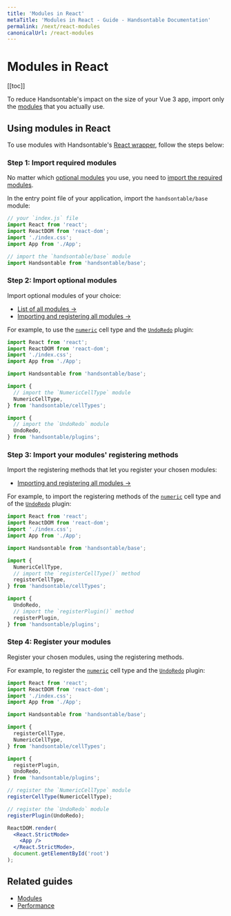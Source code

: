 ```yaml
---
title: 'Modules in React'
metaTitle: 'Modules in React - Guide - Handsontable Documentation'
permalink: /next/react-modules
canonicalUrl: /react-modules
---
```


# Modules in React

[[toc]]

To reduce Handsontable's impact on the size of your Vue 3 app, import only the [modules](@/guides/building-and-testing/modules.md) that you actually use.

## Using modules in React

To use modules with Handsontable's [React wrapper](@/guides/integrate-with-react/react-installation.md), follow the steps below:

### Step 1: Import required modules

No matter which [optional modules](@/guides/building-and-testing/modules.md#list-of-all-modules) you use, you need to [import the required modules](@/guides/building-and-testing/modules.md#importing-required-modules).

In the entry point file of your application, import the `handsontable/base` module:
  ```js
  // your `index.js` file
  import React from 'react';
  import ReactDOM from 'react-dom';
  import './index.css';
  import App from './App';

  // import the `handsontable/base` module
  import Handsontable from 'handsontable/base';
  ```

### Step 2: Import optional modules

Import optional modules of your choice:

- [List of all modules &#8594;](@/guides/building-and-testing/modules.md#list-of-all-modules)
- [Importing and registering all modules &#8594;](@/guides/building-and-testing/modules.md#importing-and-registering-all-modules)

For example, to use the [`numeric`](@/guides/cell-types/numeric-cell-type.md) cell type and the [`UndoRedo`](@/api/undoRedo.md) plugin:
  ```js
  import React from 'react';
  import ReactDOM from 'react-dom';
  import './index.css';
  import App from './App';

  import Handsontable from 'handsontable/base';

  import {
    // import the `NumericCellType` module
    NumericCellType,
  } from 'handsontable/cellTypes';

  import {
    // import the `UndoRedo` module
    UndoRedo,
  } from 'handsontable/plugins';
  ```

### Step 3: Import your modules' registering methods

Import the registering methods that let you register your chosen modules:

- [Importing and registering all modules &#8594;](@/guides/building-and-testing/modules.md#importing-and-registering-all-modules)

For example, to import the registering methods of the [`numeric`](@/guides/cell-types/numeric-cell-type.md) cell type and of the [`UndoRedo`](@/api/undoRedo.md) plugin:
  ```js
  import React from 'react';
  import ReactDOM from 'react-dom';
  import './index.css';
  import App from './App';

  import Handsontable from 'handsontable/base';

  import {
    NumericCellType,
    // import the `registerCellType()` method
    registerCellType,
  } from 'handsontable/cellTypes';

  import {
    UndoRedo,
    // import the `registerPlugin()` method
    registerPlugin,
  } from 'handsontable/plugins';
  ```

### Step 4: Register your modules
Register your chosen modules, using the registering methods.

For example, to register the [`numeric`](@/guides/cell-types/numeric-cell-type.md) cell type and the [`UndoRedo`](@/api/undoRedo.md) plugin: 
  ```jsx
  import React from 'react';
  import ReactDOM from 'react-dom';
  import './index.css';
  import App from './App';

  import Handsontable from 'handsontable/base';

  import {
    registerCellType,
    NumericCellType,
  } from 'handsontable/cellTypes';

  import {
    registerPlugin,
    UndoRedo,
  } from 'handsontable/plugins';

  // register the `NumericCellType` module
  registerCellType(NumericCellType);

  // register the `UndoRedo` module
  registerPlugin(UndoRedo);

  ReactDOM.render(
    <React.StrictMode>
      <App />
    </React.StrictMode>,
    document.getElementById('root')
  );
  ```

## Related guides

- [Modules](@/guides/building-and-testing/modules.md)
- [Performance](@/guides/advanced-topics/performance.md)